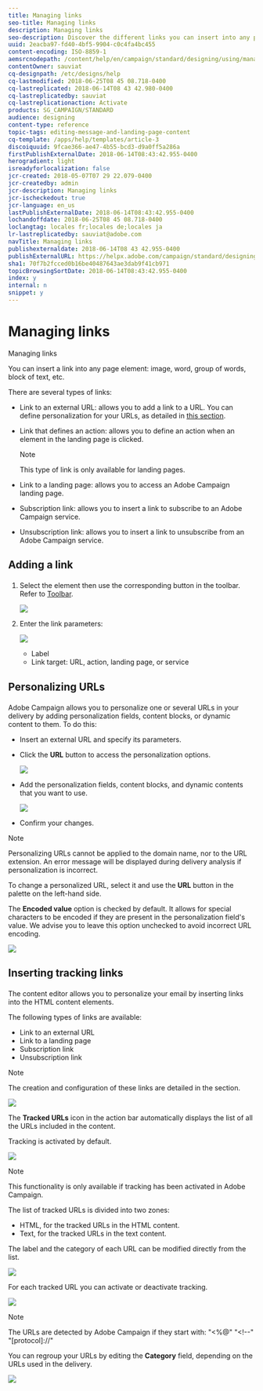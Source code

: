 ```yaml
---
title: Managing links
seo-title: Managing links
description: Managing links
seo-description: Discover the different links you can insert into any page element.
uuid: 2eacba97-fd40-4bf5-9904-c0c4fa4bc455
content-encoding: ISO-8859-1
aemsrcnodepath: /content/help/en/campaign/standard/designing/using/managing-links
contentOwner: sauviat
cq-designpath: /etc/designs/help
cq-lastmodified: 2018-06-25T08 45 08.718-0400
cq-lastreplicated: 2018-06-14T08 43 42.980-0400
cq-lastreplicatedby: sauviat
cq-lastreplicationaction: Activate
products: SG_CAMPAIGN/STANDARD
audience: designing
content-type: reference
topic-tags: editing-message-and-landing-page-content
cq-template: /apps/help/templates/article-3
discoiquuid: 9fcae366-ae47-4b55-bcd3-d9a0ff5a286a
firstPublishExternalDate: 2018-06-14T08:43:42.955-0400
herogradient: light
isreadyforlocalization: false
jcr-created: 2018-05-07T07 29 22.079-0400
jcr-createdby: admin
jcr-description: Managing links
jcr-ischeckedout: true
jcr-language: en_us
lastPublishExternalDate: 2018-06-14T08:43:42.955-0400
lochandoffdate: 2018-06-25T08 45 08.718-0400
loclangtag: locales fr;locales de;locales ja
lr-lastreplicatedby: sauviat@adobe.com
navTitle: Managing links
publishexternaldate: 2018-06-14T08 43 42.955-0400
publishExternalURL: https://helpx.adobe.com/campaign/standard/designing/using/managing-links.html
sha1: 70f7b2fcced0b16be40487643ae3dab9f41cb971
topicBrowsingSortDate: 2018-06-14T08:43:42.955-0400
index: y
internal: n
snippet: y
---
```


# Managing links

Managing links

You can insert a link into any page element: image, word, group of words, block of text, etc.

There are several types of links:

* Link to an external URL: allows you to add a link to a URL. You can define personalization for your URLs, as detailed in [this section](../../designing/using/managing-links.md#personalizing-urls).
* Link that defines an action: allows you to define an action when an element in the landing page is clicked.

  >[!NOTE]
  >
  >This type of link is only available for landing pages.

* Link to a landing page: allows you to access an Adobe Campaign landing page.
* Subscription link: allows you to insert a link to subscribe to an Adobe Campaign service.
* Unsubscription link: allows you to insert a link to unsubscribe from an Adobe Campaign service.

## <p>Adding a link</p>

1. Select the element then use the corresponding button in the toolbar. Refer to [Toolbar](../../designing/using/content-editor-interface.md#toolbar).

   ![](assets/delivery_content_13.png)

1. Enter the link parameters:

   ![](assets/delivery_content_14.png)

    * Label
    * Link target: URL, action, landing page, or service

## <p>Personalizing URLs</p>

Adobe Campaign allows you to personalize one or several URLs in your delivery by adding personalization fields, content blocks, or dynamic content to them. To do this:

* Insert an external URL and specify its parameters.
* Click the **URL** button to access the personalization options.

  ![](assets/delivery_content_57.png)

* Add the personalization fields, content blocks, and dynamic contents that you want to use.

  ![](assets/delivery_content_58.png)

* Confirm your changes.

>[!NOTE]
>
>Personalizing URLs cannot be applied to the domain name, nor to the URL extension. An error message will be displayed during delivery analysis if personalization is incorrect.

To change a personalized URL, select it and use the **URL** button in the palette on the left-hand side.

The **Encoded value** option is checked by default. It allows for special characters to be encoded if they are present in the personalization field's value. We advise you to leave this option unchecked to avoid incorrect URL encoding.

![](assets/delivery_content_59.png) 

## <p>Inserting tracking links</p>

The content editor allows you to personalize your email by inserting links into the HTML content elements.

The following types of links are available:

* Link to an external URL
* Link to a landing page
* Subscription link
* Unsubscription link

>[!NOTE]
>
>The creation and configuration of these links are detailed in the section.

![](assets/delivery_content_edition4.png)

The **Tracked URLs** icon in the action bar automatically displays the list of all the URLs included in the content.

Tracking is activated by default.

![](assets/delivery_content_edition13.png)

>[!NOTE]
>
>This functionality is only available if tracking has been activated in Adobe Campaign.

The list of tracked URLs is divided into two zones:

* HTML, for the tracked URLs in the HTML content.
* Text, for the tracked URLs in the text content.

The label and the category of each URL can be modified directly from the list.

![](assets/delivery_content_edition14.png)

For each tracked URL you can activate or deactivate tracking.

![](assets/delivery_content_edition15.png)

>[!NOTE]
>
>The URLs are detected by Adobe Campaign if they start with: "&lt;%@" "&lt;!--" "[protocol]://"

You can regroup your URLs by editing the **Category** field, depending on the URLs used in the delivery. 

![](assets/delivery_content_edition18.png)

